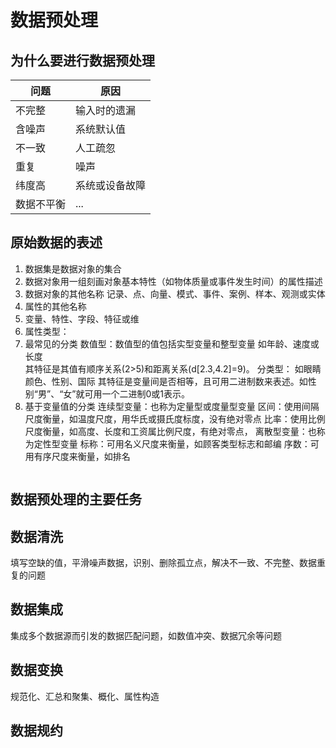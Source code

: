 # 数据预处理

## 为什么要进行数据预处理

|问题|原因|
|---|---|
|不完整| 输入时的遗漏|
|含噪声|系统默认值|
|不一致|人工疏忽|
|重复|噪声|
|纬度高|系统或设备故障|
|数据不平衡|...|

## 原始数据的表述

1. 数据集是数据对象的集合
2. 数据对象用一组刻画对象基本特性（如物体质量或事件发生时间）的属性描述 
3. 数据对象的其他名称
  记录、点、向量、模式、事件、案例、样本、观测或实体
4. 属性的其他名称
5. 变量、特性、字段、特征或维
6. 属性类型：
7. 最常见的分类
 数值型：数值型的值包括实型变量和整型变量
    如年龄、速度或长度       
    其特征是其值有顺序关系(2>5)和距离关系(d[2.3,4.2]=9)。
分类型：
      如眼睛颜色、性别、国际 
     其特征是变量间是否相等，且可用二进制数来表述。如性别“男”、“女”就可用一个二进制0或1表示。
8. 基于变量值的分类
连续型变量：也称为定量型或度量型变量
区间：使用间隔尺度衡量，如温度尺度，用华氏或摄氏度标度，没有绝对零点
比率：使用比例尺度衡量，如高度、长度和工资属比例尺度，有绝对零点，
离散型变量：也称为定性型变量
标称：可用名义尺度来衡量，如顾客类型标志和邮编
序数：可用有序尺度来衡量，如排名


![]()

## 数据预处理的主要任务



## 数据清洗


填写空缺的值，平滑噪声数据，识别、删除孤立点，解决不一致、不完整、数据重复的问题

## 数据集成

集成多个数据源而引发的数据匹配问题，如数值冲突、数据冗余等问题

## 数据变换

规范化、汇总和聚集、概化、属性构造


## 数据规约